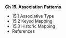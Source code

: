 __Ch 15. Association Patterns__

* 15.1 Associative Type
* 15.2 Keyed Mapping
* 15.3 Historic Mapping
* References